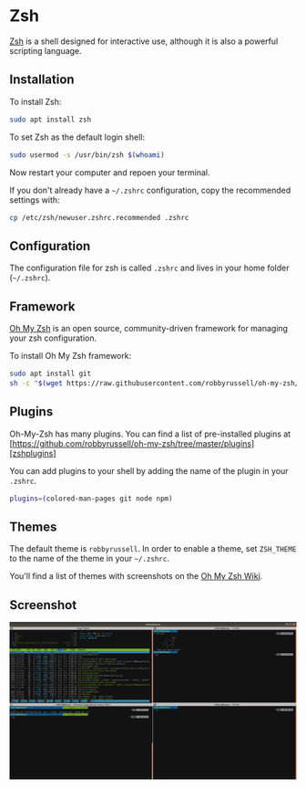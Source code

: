 # Zsh

[Zsh](http://www.zsh.org/) is a shell designed for interactive use, although
it is also a powerful scripting language.

## Installation

To install Zsh:

```bash
sudo apt install zsh
```

To set Zsh as the default login shell:

```bash
sudo usermod -s /usr/bin/zsh $(whoami)
```

Now restart your computer and repoen your terminal.

If you don't already have a `~/.zshrc` configuration, copy the recommended
settings with:

```bash
cp /etc/zsh/newuser.zshrc.recommended .zshrc
```

## Configuration

The configuration file for zsh is called `.zshrc` and lives in your home
folder (`~/.zshrc`).

## Framework

[Oh My Zsh](https://github.com/robbyrussell/oh-my-zsh) is an open source,
community-driven framework for managing your zsh configuration.

To install Oh My Zsh framework:

```bash
sudo apt install git
sh -c "$(wget https://raw.githubusercontent.com/robbyrussell/oh-my-zsh/master/tools/install.sh -O -)"
```

## Plugins

Oh-My-Zsh has many plugins. You can find a list of pre-installed plugins at
[https://github.com/robbyrussell/oh-my-zsh/tree/master/plugins][zshplugins]

[zshplugins]: https://github.com/robbyrussell/oh-my-zsh/tree/master/plugins

You can add plugins to your shell by adding the name of the plugin in your
`.zshrc`.

```bash
plugins=(colored-man-pages git node npm)
```

## Themes

The default theme is `robbyrussell`. In order to enable a theme, set
`ZSH_THEME` to the name of the theme in your `~/.zshrc`.

You'll find a list of themes with screenshots on the
[Oh My Zsh Wiki](https://github.com/robbyrussell/oh-my-zsh/wiki/themes).

## Screenshot

![Zsh](../images/zsh.png)

